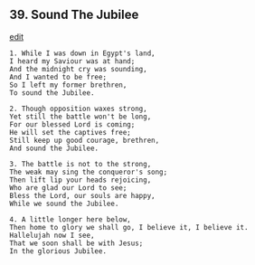 
## 39.  Sound The Jubilee
[edit](https://docs.google.com/document/d/1eBCtr16wU4C4ImHm9dONnQOpyB0_qd9Q/edit?mode=html)



    1. While I was down in Egypt's land,
    I heard my Saviour was at hand;
    And the midnight cry was sounding,
    And I wanted to be free;
    So I left my former brethren,
    To sound the Jubilee.

    2. Though opposition waxes strong,
    Yet still the battle won't be long,
    For our blessed Lord is coming;
    He will set the captives free;
    Still keep up good courage, brethren,
    And sound the Jubilee.

    3. The battle is not to the strong,
    The weak may sing the conqueror's song;
    Then lift lip your heads rejoicing,
    Who are glad our Lord to see;
    Bless the Lord, our souls are happy,
    While we sound the Jubilee.

    4. A little longer here below,
    Then home to glory we shall go, I believe it, I believe it.
    Hallelujah now I see,
    That we soon shall be with Jesus;
    In the glorious Jubilee.
